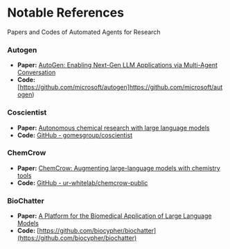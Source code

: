 # Notable References
Papers and Codes of Automated Agents for Research

### Autogen
- **Paper:** [AutoGen: Enabling Next-Gen LLM Applications via Multi-Agent Conversation](https://arxiv.org/abs/2308.08155)
- **Code:** [https://github.com/microsoft/autogen]https://github.com/microsoft/autogen)

### Coscientist
- **Paper:** [Autonomous chemical research with large language models](https://www.nature.com/articles/s41586-023-06792-0)
- **Code:** [GitHub - gomesgroup/coscientist](https://github.com/gomesgroup/coscientist)

### ChemCrow
- **Paper:** [ChemCrow: Augmenting large-language models with chemistry tools](https://arxiv.org/abs/2304.05376)
- **Code:** [GitHub - ur-whitelab/chemcrow-public](https://github.com/ur-whitelab/chemcrow-public)

### BioChatter
- **Paper:** [A Platform for the Biomedical Application of Large Language Models](https://arxiv.org/abs/2305.06488)
- **Code:** [https://github.com/biocypher/biochatter](https://github.com/biocypher/biochatter)
